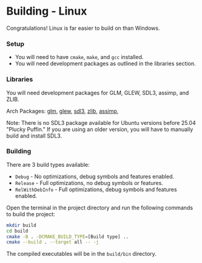 # Building - Linux
Congratulations! Linux is far easier to build on than Windows.

### Setup
- You will need to have `cmake`, `make`, and `gcc` installed.
- You will need development packages as outlined in the libraries section.

### Libraries

You will need development packages for GLM, GLEW, SDL3, assimp, and ZLIB.

Arch Packages:
[glm](https://archlinux.org/packages/extra/x86_64/glm/),
[glew](https://archlinux.org/packages/extra/x86_64/glew/),
[sdl3](https://archlinux.org/packages/extra/x86_64/sdl3/),
[zlib](https://archlinux.org/packages/core/x86_64/zlib/),
[assimp](https://archlinux.org/packages/extra/x86_64/assimp/),

Note: There is no SDL3 package available for Ubuntu versions before 25.04 "Plucky Puffin."
If you are using an older version, you will have to manually build and install SDL3.

### Building
There are 3 build types available:
- `Debug` - No optimizations, debug symbols and features enabled.
- `Release` - Full optimizations, no debug symbols or features.
- `RelWithDebInfo` - Full optimizations, debug symbols and features enabled.

Open the terminal in the project directory and run the following commands to build the project:
```sh
mkdir build
cd build
cmake -B . -DCMAKE_BUILD_TYPE=[Build type] ..
cmake --build . --target all -- -j
```
The compiled executables will be in the `build/bin` directory.
